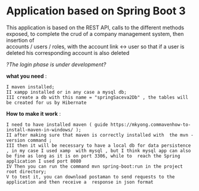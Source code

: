 
# Application based on Spring Boot 3

This application is based on the REST API, calls to the different methods exposed, 
to complete the crud of a company management system, then insertion of  
accounts / users / roles, with the account link <-> user so that if a user is deleted his corresponding account is also deleted 

*?The login phase is under development?* 

**what you need** : 

    I maven installed; 
    II xampp installed or in any case a mysql db; 
    III create a db with this name = "springSaceva2Db" , the tables will be created for us by Hibernate

**How to make it work** :

    I need to have installed maven ( guide https://mkyong.commavenhow-to-install-maven-in-windows/ ); 
    II after making sure that maven is correctly installed with  the mvn - version command ;  
    III then it will be necessary to have a local db for data persistence , in my case I used xamp  with mysql , but I think mysql app can also be fine as long as it is on port 3306, while to  reach the Spring application I used port 8080 
    IV Then you can run the command mvn spring-boot:run in the project root directory;  
    V to test it, you can download postaman to send requests to the application and then receive a  response in json format 
